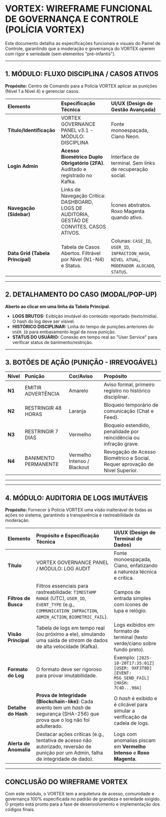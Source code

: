 # VORTEX: WIREFRAME FUNCIONAL DE GOVERNANÇA E CONTROLE (POLÍCIA VORTEX)

Este documento detalha as especificações funcionais e visuais do Painel de Controle, garantindo que a moderação e governança do VORTEX operem com rigor e seriedade (sem elementos "pré-infantis").

---

## 1. MÓDULO: FLUXO DISCIPLINA / CASOS ATIVOS

**Propósito:** Centro de Comando para a Polícia VORTEX aplicar as punições (Nível 1 a Nível 4) e gerenciar casos.

| Elemento | Especificação Técnica | UI/UX (Design de Gestão Avançada) |
| :--- | :--- | :--- |
| **Título/Identificação** | VORTEX GOVERNANCE PANEL v3.1 - MÓDULO: DISCIPLINA | Fonte monoespaçada, Ciano Neon. |
| **Login Admin** | **Acesso Biométrico Duplo Obrigatório (2FA)**. Auditado e registrado no Kafka. | Interface de terminal. Sem links de recuperação social. |
| **Navegação (Sidebar)** | Links de Navegação Crítica: DASHBOARD, LOGS DE AUDITORIA, GESTÃO DE CONVITES, CASOS ATIVOS. | Ícones abstratos. Roxo Magenta quando ativo. |
| **Data Grid (Tabela Principal)** | Tabela de Casos Abertos. Filtrável por Nível (N1-N4) e Status. | Colunas: `CASE_ID`, `USER_ID`, `INFRACTION_HASH`, `NÍVEL ATUAL`, `MODERADOR ALOCADO`, `STATUS`. |

---

## 2. DETALHAMENTO DO CASO (MODAL/POP-UP)

**Aberto ao clicar em uma linha da Tabela Principal.**

- **LOGS BRUTOS:** Exibição imutável do conteúdo reportado (texto/mídia). O hash do log deve ser visível.
- **HISTÓRICO DISCIPLINAR:** Linha do tempo de punições anteriores do `USER_ID` para embasamento legal da nova punição.
- **STATUS DO USUÁRIO:** Conexão em tempo real ao "User Service" para verificar status de banimento/restrição.

---

## 3. BOTÕES DE AÇÃO (PUNIÇÃO - IRREVOGÁVEL)

| Nível | Punição | Cor/Aviso | Propósito |
| :--- | :--- | :--- | :--- |
| **N1** | EMITIR ADVERTÊNCIA | Amarelo | Aviso formal, primeiro registro no histórico disciplinar. |
| **N2** | RESTRINGIR 48 HORAS | Laranja | Bloqueio temporário de comunicação (Chat e Feed). |
| **N3** | RESTRINGIR 7 DIAS | Vermelho | Bloqueio estendido, penalidade por reincidência ou infração grave. |
| **N4** | BANIMENTO PERMANENTE | Vermelho Intenso / Blackout | Revogação de Acesso Biométrico e Social. Requer aprovação de Nível Superior. |

---

---

## 4. MÓDULO: AUDITORIA DE LOGS IMUTÁVEIS

**Propósito:** Fornecer à Polícia VORTEX uma visão inalterável de todas as ações no sistema, garantindo a transparência e rastreabilidade da moderação.

| Elemento | Propósito e Especificação Técnica | UI/UX (Design de Terminal de Dados) |
| :--- | :--- | :--- |
| **Título** | VORTEX GOVERNANCE PANEL / MÓDULO: LOG AUDIT | Fonte monoespaçada, Ciano, enfatizando a natureza técnica e crítica. |
| **Filtros de Busca** | Filtros essenciais para rastreabilidade: `TIMESTAMP RANGE` (UTC), `USER_ID`, `EVENT_TYPE` (e.g., `COMMUNICATION_INFRACTION`, `ADMIN_ACTION`, `BIOMETRIC_FAIL`). | Campos de entrada simples com ícones de lupa e relógio. |
| **Visão Principal** | Tabela de logs em tempo real (ou próximo a ele), simulando uma saída de *stream* de dados de alta velocidade (Kafka). | Logs exibidos em formato de terminal (texto verde/ciano sobre fundo preto). |
| **Formato do Log** | O formato deve ser rigoroso para provar imutabilidade. | Exemplo: `[2025-10-20T17:35:01Z] [USER: 9XF3T8D] [EVENT: MSG_SEND_FAIL] [HASH: 7C4D...90A]` |
| **Detalhe do Hash** | **Prova de Integridade (Blockchain-like):** Cada evento tem um *hash* de segurança (SHA-256) que prova que o log não foi adulterado. | O *hash* é exibido e é clicável para simular a verificação da cadeia de logs. |
| **Alerta de Anomalia** | Destacar ações críticas (e.g., tentativa de acesso não autorizado, reversão de punição por um Admin, falha de integridade de dado). | Logs com anomalias piscam em **Vermelho Intenso** e **Roxo Magenta**. |

---

## CONCLUSÃO DO WIREFRAME VORTEX

Com este módulo, o VORTEX tem a arquitetura de acesso, comunidade e governança 100% especificada no padrão de grandeza e seriedade exigido. O projeto está pronto para a fase de desenvolvimento e implementação dos códigos finais.

